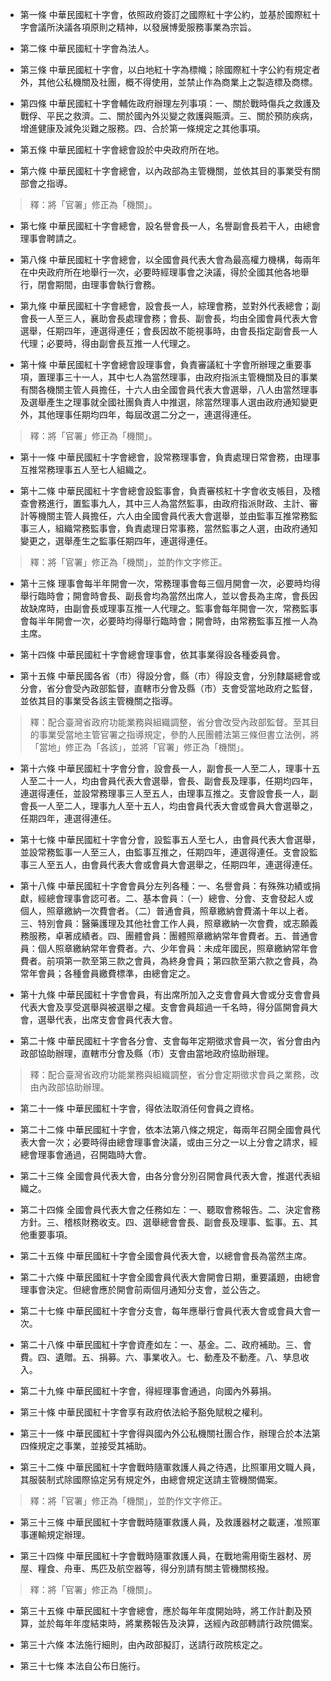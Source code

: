 * 第一條 中華民國紅十字會，依照政府簽訂之國際紅十字公約，並基於國際紅十字會議所決議各項原則之精神，以發展博愛服務事業為宗旨。

* 第二條 中華民國紅十字會為法人。

* 第三條 中華民國紅十字會，以白地紅十字為標幟；除國際紅十字公約有規定者外，其他公私機關及社團，概不得使用，並禁止作為商業上之製造標及商標。

* 第四條 中華民國紅十字會輔佐政府辦理左列事項：一、關於戰時傷兵之救護及戰俘、平民之救濟。二、關於國內外災變之救護與賑濟。三、關於預防疾病，增進健康及減免災難之服務。四、合於第一條規定之其他事項。

* 第五條 中華民國紅十字會總會設於中央政府所在地。

* 第六條 中華民國紅十字會總會，以內政部為主管機關，並依其目的事業受有關部會之指導。

> 釋：將「官署」修正為「機關」。

* 第七條 中華民國紅十字會總會，設名譽會長一人，名譽副會長若干人，由總會理事會聘請之。

* 第八條 中華民國紅十字會總會，以全國會員代表大會為最高權力機構，每兩年在中央政府所在地舉行一次，必要時經理事會之決議，得於全國其他各地舉行，閉會期間，由理事會執行會務。

* 第九條 中華民國紅十字會總會，設會長一人，綜理會務，並對外代表總會；副會長一人至三人，襄助會長處理會務；會長、副會長，均由全國會員代表大會選舉，任期四年，連選得連任；會長因故不能視事時，由會長指定副會長一人代理；必要時，得由副會長互推一人代理之。

* 第十條 中華民國紅十字會總會設理事會，負責審議紅十字會所辦理之重要事項，置理事三十一人，其中七人為當然理事，由政府指派主管機關及目的事業有關各機關主管人員擔任，十六人由全國會員代表大會選舉，八人由當然理事及選舉產生之理事就全國社團負責人中推選，除當然理事人選由政府通知變更外，其他理事任期均四年，每屆改選二分之一，連選得連任。

> 釋：將「官署」修正為「機關」。

* 第十一條 中華民國紅十字會總會，設常務理事會，負責處理日常會務，由理事互推常務理事五人至七人組織之。

* 第十二條 中華民國紅十字會總會設監事會，負責審核紅十字會收支帳目，及稽查會務進行，置監事九人，其中三人為當然監事，由政府指派財政、主計、審計等機關主管人員擔任，六人由全國會員代表大會選舉，並由監事互推常務監事三人，組織常務監事會，負責處理日常事務，當然監事之人選，由政府通知變更之，選舉產生之監事任期四年，連選得連任。

> 釋：將「官署」修正為「機關」，並酌作文字修正。

* 第十三條 理事會每半年開會一次，常務理事會每三個月開會一次，必要時均得舉行臨時會；開會時會長、副長會均為當然出席人，並以會長為主席，會長因故缺席時，由副會長或理事互推一人代理之。監事會每年開會一次，常務監事會每半年開會一次，必要時均得舉行臨時會；開會時，由常務監事互推一人為主席。

* 第十四條 中華民國紅十字會總會理事會，依其事業得設各種委員會。

* 第十五條 中華民國各省（市）得設分會，縣（市）得設支會，分別隸屬總會或分會，省分會受內政部監督，直轄市分會及縣（市）支會受當地政府之監督，並依其目的事業受各該主管機關之指導。

> 釋：配合臺灣省政府功能業務與組織調整，省分會改受內政部監督。至其目的事業受當地主管官署之指導規定，參酌人民團體法第三條但書立法例，將「當地」修正為「各該」，並將「官署」修正為「機關」。

* 第十六條 中華民國紅十字會分會，設會長一人，副會長一人至二人，理事十五人至二十一人，均由會員代表大會選舉，會長、副會長及理事，任期均四年，連選得連任，並設常務理事三人至五人，由理事互推之。支會設會長一人，副會長一人至二人，理事九人至十五人，均由會員代表大會或會員大會選舉之，任期四年，連選得連任。

* 第十七條 中華民國紅十字會分會，設監事五人至七人，由會員代表大會選舉，並設常務監事一人至三人，由監事互推之，任期四年，連選得連任。支會設監事三人至五人，由會員代表大會或會員大會選舉之，任期四年，連選得連任。

* 第十八條 中華民國紅十字會會員分左列各種：一、名譽會員：有殊殊功績或捐獻，經總會理事會認可者。二、基本會員：（一）總會、分會、支會發起人或個人，照章繳納一次費會者。（二）普通會員，照章繳納會費滿十年以上者。三、特別會員：醫藥護理及其他社會工作人員，照章繳納一次會費，或志願義務服務，卓著成績者。四、團體會員：團體照章繳納常年會費者。五、普通會員：個人照章繳納常年會費者。六、少年會員：未成年國民，照章繳納常年會費者。前項第一款至第三款之會員，為終身會員；第四款至第六款之會員，為常年會員；各種會員繳費標準，由總會定之。

* 第十九條 中華民國紅十字會會員，有出席所加入之支會會員大會或分支會會員代表大會及享受選舉與被選舉之權。支會會員超過一千名時，得分區開會員大會，選舉代表，出席支會會員代表大會。

* 第二十條 中華民國紅十字會各分會、支會每年定期徵求會員一次，省分會由內政部協助辦理，直轄市分會及縣（市）支會由當地政府協助辦理。

> 釋：配合臺灣省政府功能業務與組織調整，省分會定期徵求會員之業務，改由內政部協助辦理。

* 第二十一條 中華民國紅十字會，得依法取消任何會員之資格。

* 第二十二條 中華民國紅十字會，依本法第八條之規定，每兩年召開全國會員代表大會一次；必要時得由總會理事會決議，或由三分之一以上分會之請求，經總會理事會通過，召開臨時大會。

* 第二十三條 全國會員代表大會，由各分會分別召開會員代表大會，推選代表組織之。

* 第二十四條 全國會員代表大會之任務如左：一、聽取會務報告。二、決定會務方針。三、稽核財務收支。四、選舉總會會長、副會長及理事、監事。五、其他重要事項。

* 第二十五條 中華民國紅十字會全國會員代表大會，以總會會長為當然主席。

* 第二十六條 中華民國紅十字會全國會員代表大會開會日期，重要議題，由總會理事會決定。但總會應於開會前兩個月通知分支會，並公告之。

* 第二十七條 中華民國紅十字會分支會，每年應舉行會員代表大會或會員大會一次。

* 第二十八條 中華民國紅十字會資產如左：一、基金。二、政府補助。三、會費。四、遺贈。五、捐募。六、事業收入。七、動產及不動產。八、孳息收入。

* 第二十九條 中華民國紅十字會，得經理事會通過，向國內外募捐。

* 第三十條 中華民國紅十字會享有政府依法給予豁免賦稅之權利。

* 第三十一條 中華民國紅十字會得與國內外公私機關社團合作，辦理合於本法第四條規定之事業，並接受其補助。

* 第三十二條 中華民國紅十字會戰時隨軍救護人員之待遇，比照軍用文職人員，其服裝制式除國際協定另有規定外，由總會規定送請主管機關備案。

> 釋：將「官署」修正為「機關」，並酌作文字修正。

* 第三十三條 中華民國紅十字會戰時隨軍救護人員，及救護器材之載運，准照軍事運輸規定辦理。

* 第三十四條 中華民國紅十字會戰時隨軍救護人員，在戰地需用衛生器材、房屋、糧食、舟車、馬匹及航空器等，得分別請有關主管機關核撥。

> 釋：將「官署」修正為「機關」。

* 第三十五條 中華民國紅十字會總會，應於每年年度開始時，將工作計劃及預算，並於每年年度結束時，將業務報告及決算，送經內政部轉請行政院備案。

* 第三十六條 本法施行細則，由內政部擬訂，送請行政院核定之。

* 第三十七條 本法自公布日施行。

